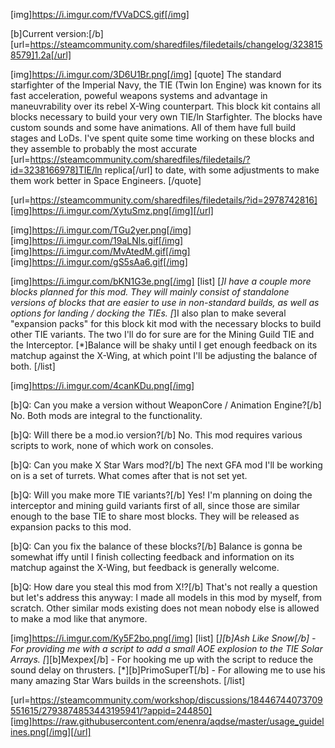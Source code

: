 [img]https://i.imgur.com/fVVaDCS.gif[/img]

[b]Current version:[/b] [url=https://steamcommunity.com/sharedfiles/filedetails/changelog/3238158579]1.2a[/url]

[img]https://i.imgur.com/3D6U1Br.png[/img]
[quote]
The standard starfighter of the Imperial Navy, the TIE (Twin Ion Engine) was known for its fast acceleration, poweful weapons systems and advantage in maneuvrability over its rebel X-Wing counterpart. This block kit contains all blocks necessary to build your very own TIE/ln Starfighter. The blocks have custom sounds and some have animations. All of them have full build stages and LoDs. I've spent quite some time working on these blocks and they assemble to probably the most accurate [url=https://steamcommunity.com/sharedfiles/filedetails/?id=3238166978]TIE/ln replica[/url] to date, with some adjustments to make them work better in Space Engineers.
[/quote]

[url=https://steamcommunity.com/sharedfiles/filedetails/?id=2978742816][img]https://i.imgur.com/XytuSmz.png[/img][/url]


[img]https://i.imgur.com/TGu2yer.png[/img]
[img]https://i.imgur.com/19aLNls.gif[/img]
[img]https://i.imgur.com/MvAtedM.gif[/img]
[img]https://i.imgur.com/gS5sAa6.gif[/img]


[img]https://i.imgur.com/bKN1G3e.png[/img]
[list]
[*]I have a couple more blocks planned for this mod. They will mainly consist of standalone versions of blocks that are easier to use in non-standard builds, as well as options for landing / docking the TIEs.
[*]I also plan to make several "expansion packs" for this block kit mod with the necessary blocks to build other TIE variants. The two I'll do for sure are for the Mining Guild TIE and the Interceptor.
[*]Balance will be shaky until I get enough feedback on its matchup against the X-Wing, at which point I'll be adjusting the balance of both.
[/list]


[img]https://i.imgur.com/4canKDu.png[/img]

[b]Q: Can you make a version without WeaponCore / Animation Engine?[/b]
No. Both mods are integral to the functionality.

[b]Q: Will there be a mod.io version?[/b]
No. This mod requires various scripts to work, none of which work on consoles.

[b]Q: Can you make X Star Wars mod?[/b]
The next GFA mod I'll be working on is a set of turrets. What comes after that is not set yet.

[b]Q: Will you make more TIE variants?[/b]
Yes! I'm planning on doing the interceptor and mining guild variants first of all, since those are similar enough to the base TIE to share most blocks. They will be released as expansion packs to this mod.

[b]Q: Can you fix the balance of these blocks?[/b]
Balance is gonna be somewhat iffy until I finish collecting feedback and information on its matchup against the X-Wing, but feedback is generally welcome.

[b]Q: How dare you steal this mod from X!?[/b]
That's not really a question but let's address this anyway: I made all models in this mod by myself, from scratch. Other similar mods existing does not mean nobody else is allowed to make a mod like that anymore.


[img]https://i.imgur.com/Ky5F2bo.png[/img]
[list]
[*][b]Ash Like Snow[/b] - For providing me with a script to add a small AOE explosion to the TIE Solar Arrays.
[*][b]Mexpex[/b] - For hooking me up with the script to reduce the sound delay on thrusters.
[*][b]PrimoSuperT[/b] - For allowing me to use his many amazing Star Wars builds in the screenshots.
[/list]


[url=https://steamcommunity.com/workshop/discussions/18446744073709551615/2793874853443195941/?appid=244850][img]https://raw.githubusercontent.com/enenra/aqdse/master/usage_guidelines.png[/img][/url]